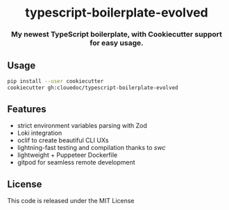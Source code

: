 <h1 align="center">
	 typescript-boilerplate-evolved
</h1>

<h3 align="center">
	My newest TypeScript boilerplate, with Cookiecutter support for easy usage.
</h3>

## Usage

```bash
pip install --user cookiecutter
cookiecutter gh:clouedoc/typescript-boilerplate-evolved
```

## Features

- strict environment variables parsing with Zod
- Loki integration
- oclif to create beautiful CLI UXs
- lightning-fast testing and compilation thanks to _swc_
- lightweight + Puppeteer Dockerfile
- gitpod for seamless remote development

## License

This code is released under the MIT License
